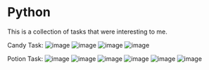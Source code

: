 # Python
 This is a collection of tasks that were interesting to me.
 
Candy Task:
![image](https://github.com/VeskoValov/Python/assets/72752458/35a00691-f6ac-4e60-a23d-ecb88c3cf286)
![image](https://github.com/VeskoValov/Python/assets/72752458/8eaa896d-21db-48df-9fa6-e36298b5d4ad)
![image](https://github.com/VeskoValov/Python/assets/72752458/dfe7b8b3-eb50-4c87-a56f-d7d5c04c7db4)
![image](https://github.com/VeskoValov/Python/assets/72752458/0c4100f6-9dbc-4441-bcf6-34b726d1b523)


Potion Task:
![image](https://github.com/VeskoValov/Python/assets/72752458/206daa10-62ff-47ec-9a6a-650855017f3f)
![image](https://github.com/VeskoValov/Python/assets/72752458/fe097360-4cb0-43dd-92ad-4e9677bc24de)
![image](https://github.com/VeskoValov/Python/assets/72752458/b3bfd110-9d00-485f-83ed-4f22d13daa77)
![image](https://github.com/VeskoValov/Python/assets/72752458/57e4de8b-00da-4a57-9bdc-bee8723ff8b4)
![image](https://github.com/VeskoValov/Python/assets/72752458/31835fa8-88e2-41d1-a6d3-4a1da2d50c6c)
![image](https://github.com/VeskoValov/Python/assets/72752458/66842ac2-e1b2-4750-8fe6-f42ef9f1efe4)







